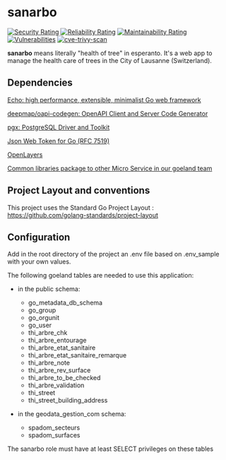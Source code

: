 # sanarbo
[![Security Rating](https://sonarcloud.io/api/project_badges/measure?project=lao-tseu-is-alive_sanarbo&metric=security_rating)](https://sonarcloud.io/summary/new_code?id=lao-tseu-is-alive_sanarbo)
[![Reliability Rating](https://sonarcloud.io/api/project_badges/measure?project=lao-tseu-is-alive_sanarbo&metric=reliability_rating)](https://sonarcloud.io/summary/new_code?id=lao-tseu-is-alive_sanarbo)
[![Maintainability Rating](https://sonarcloud.io/api/project_badges/measure?project=lao-tseu-is-alive_sanarbo&metric=sqale_rating)](https://sonarcloud.io/summary/new_code?id=lao-tseu-is-alive_sanarbo)
[![Vulnerabilities](https://sonarcloud.io/api/project_badges/measure?project=lao-tseu-is-alive_sanarbo&metric=vulnerabilities)](https://sonarcloud.io/summary/new_code?id=lao-tseu-is-alive_sanarbo)
[![cve-trivy-scan](https://github.com/lao-tseu-is-alive/sanarbo/actions/workflows/cve-trivy-scan.yml/badge.svg)](https://github.com/lao-tseu-is-alive/sanarbo/actions/workflows/cve-trivy-scan.yml)

**sanarbo** means literally "health of tree" in esperanto. It's a web app to manage the health care of trees in the City of Lausanne (Switzerland).

## Dependencies
[Echo: high performance, extensible, minimalist Go web framework](https://echo.labstack.com/)

[deepmap/oapi-codegen: OpenAPI Client and Server Code Generator](https://github.com/deepmap/oapi-codegen)

[pgx: PostgreSQL Driver and Toolkit](https://pkg.go.dev/github.com/jackc/pgx)

[Json Web Token for Go (RFC 7519)](https://github.com/cristalhq/jwt)

[OpenLayers](https://openlayers.org/)

[Common libraries package to other Micro Service in our goeland team](https://github.com/lao-tseu-is-alive/go-cloud-k8s-common-libs)


## Project Layout and conventions
This project uses the Standard Go Project Layout : https://github.com/golang-standards/project-layout

## Configuration
Add in the root directory of the project an .env file based on .env_sample with your own values.

The following goeland tables are needed to use this application:
* in the public schema:
    * go_metadata_db_schema
    * go_group
    * go_orgunit
    * go_user
    * thi_arbre_chk
    * thi_arbre_entourage
    * thi_arbre_etat_sanitaire
    * thi_arbre_etat_sanitaire_remarque
    * thi_arbre_note
    * thi_arbre_rev_surface
    * thi_arbre_to_be_checked
    * thi_arbre_validation
    * thi_street
    * thi_street_building_address

* in the geodata_gestion_com schema:
    * spadom_secteurs
    * spadom_surfaces

The sanarbo role must have at least SELECT privileges on these tables